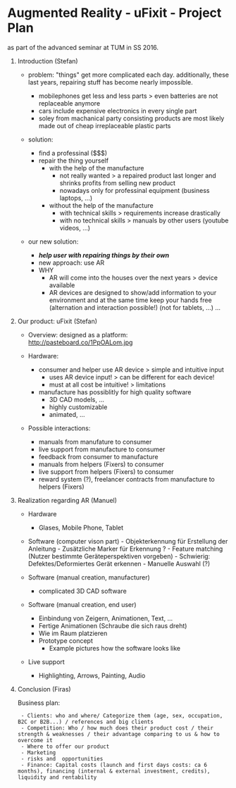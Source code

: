 # Augmented Reality - uFixit - Project Plan

as part of the advanced seminar at TUM in SS 2016.


1. Introduction (Stefan)
	- problem: "things" get more complicated each day. additionally, these last years, repairing stuff has become nearly impossible.
		- mobilephones get less and less parts > even batteries are not replaceable anymore
		- cars include expensive electronics in every single part
		- soley from machanical party consisting products are most likely made out of cheap irreplaceable plastic parts

	- solution:
		- find a professinal ($$$)
		- repair the thing yourself
			- with the help of the manufacture
				- not really wanted > a repaired product last longer and shrinks profits from selling new product
				- nowadays only for professinal equipment (business laptops, ...)
			- without the help of the manufacture
				- with technical skills > requirements increase drastically
				- with no technical skills > manuals by other users (youtube videos, ...)

	- our new solution:
		- ___help user with repairing things by their own___
		- new approach: use AR
		- WHY
			- AR will come into the houses over the next years > device available
			- AR devices are designed to show/add information to your environment and at the same time keep your hands free (alternation and interaction possible!)
				(not for tablets, ...)
			...

2. Our product: uFixit (Stefan)

	- Overview: designed as a platform: http://pasteboard.co/1PpOALom.jpg

	- Hardware:
		- consumer and helper use AR device > simple and intuitive input
			- uses AR device input! > can be different for each device!
			- must at all cost be intuitive! > limitations
		- manufacture has possiblitly for high quality software
			- 3D CAD models, ...
			- highly customizable
			- animated, ...

	- Possible interactions:
		- manuals from manufature to consumer
		- live support from manufacture to consumer
		- feedback from consumer to manufacture
		- manuals from helpers (Fixers) to consumer
		- live support from helpers (Fixers) to consumer
		- reward system (?), freelancer contracts from manufacture to helpers (Fixers)

3. Realization regarding AR (Manuel)

	- Hardware
		- Glases, Mobile Phone, Tablet

	- Software (computer vison part)
	      - Objekterkennung für Erstellung der Anleitung
			- Zusätzliche Marker für Erkennung ?
			- Feature matching (Nutzer bestimmte Geräteperspektiven vorgeben)
			- Schwierig: Defektes/Deformiertes Gerät erkennen
			- Manuelle Auswahl (?)

	- Software (manual creation, manufacturer)
		- complicated 3D CAD software

	- Software (manual creation, end user)
		- Einbindung von Zeigern, Animationen, Text, ...
		- Fertige Animationen (Schraube die sich raus dreht)
		- Wie im Raum platzieren
		- Prototype concept
			- Example pictures how the software looks like

	-  Live support
		- Highlighting, Arrows, Painting, Audio

4. Conclusion (Firas)

	Business plan:

	    - Clients: who and where/ Categorize them (age, sex, occupation, B2C or B2B...) / references and big clients
	    - Competition: Who / how much does their product cost / their strength & weaknesses / their advantage comparing to us & how to overcome it
	    - Where to offer our product
	    - Marketing
	    - risks and  opportunities
	    - Finance: Capital costs (launch and first days costs: ca 6 months), financing (internal & external investment, credits), liquidity and rentability
